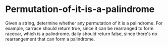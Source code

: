 # Permutation-of-it-is-a-palindrome
Given a string, determine whether any permutation of it is a palindrome.  For example, carrace should return true, since it can be rearranged to form racecar, which is a palindrome. daily should return false, since there's no rearrangement that can form a palindrome.
